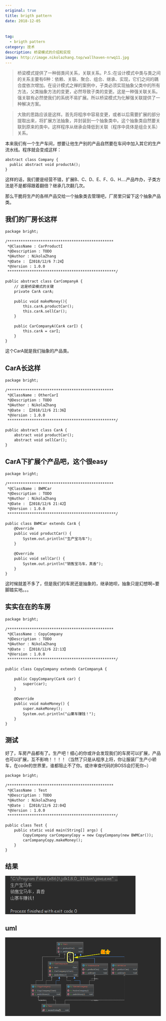```yaml
---
original: true
title: brigth pattern
date: 2018-12-05


tag:
  - brigth pattern
category: 技术
description: 桥梁模式的介绍和实现
image: http://image.nikolazhang.top/wallhaven-nrwq11.jpg
---
```


> 桥梁模式提供了一种弱类间关系，关联关系。P.S.:在设计模式中类与类之间的关系主要有6种：依赖、关联、聚合、组合、继承、实现，它们之间的耦合度依次增加。在设计模式之禅的案例中，子类必须实现抽象父类中的所有方法，父类抽象方法的变更，必然导致子类的变更。这是一种强关联关系。强关联有必然使我们的系统不易扩展。所以桥梁模式为化解强关联提供了一种解决方案。

<!--more-->

> 大致的思路应该是这样。首先将程序中容易变更，或者以后需要扩展的部分提取出来，将扩展方法抽象，并封装到一个抽象类中。这个抽象类自然要关联到原来的类中。这样程序从继承会降低到关联（程序中具体是组合关系）关系。

本来我们有一个生产车间，想要让他生产别的产品自然要在车间中加入其它的生产流水线。程序就会变成这样：
```
abstract class Company {
  public abstract void productA();
}
```
这样的话，我们要是经营不错，扩展B、C、D、E、F、G、H....产品咋办，子类方法是不是都得跟着翻倍？继承几次翻几次。

那么干脆将生产的各样产品交给一个抽象类去管理吧，厂房里只留下这个抽象产品类。
## 我们的厂房长这样
```
package bright;

/************************************************
 *@ClassName : CarProductI
 *@Description : TODO
 *@Author : NikolaZhang
 *@Date : 【2018/12/6 7:24】
 *@Version : 1.0.0
 *************************************************/

public abstract class CarCompanyA {
    // 这是桥梁模式的关键
    private CarA carA;

    public void makeMoney(){
        this.carA.productCar();
        this.carA.sellCar();
    }

    public CarCompanyA(CarA carI) {
        this.carA = carI;
    }
}
```
这个CarA就是我们抽象的产品类。

## CarA长这样
```
package bright;

/************************************************
 *@ClassName : OtherCarI
 *@Description : TODO
 *@Author : NikolaZhang
 *@Date : 【2018/12/6 21:36】
 *@Version : 1.0.0
 *************************************************/

public abstract class CarA {
    abstract void productCar();
    abstract void sellCar();
}
```

## CarA下扩展个产品吧，这个很easy
```
package bright;

/************************************************
 *@ClassName : BWMCar
 *@Description : TODO
 *@Author : NikolaZhang
 *@Date : 【2018/12/6 21:42】
 *@Version : 1.0.0
 *************************************************/

public class BWMCar extends CarA {
    @Override
    public void productCar() {
        System.out.println("生产宝马车");
    }

    @Override
    public void sellCar() {
        System.out.println("销售宝马车，真香");
    }
}
```

这时候就差不多了，但是我们的车房还是抽象的，继承她呗，抽象只是幻想啊~要脚踏实地。。。
## 实实在在的车房
```
package bright;

/************************************************
 *@ClassName : CopyCompany
 *@Description : TODO
 *@Author : NikolaZhang
 *@Date : 【2018/12/6 22:13】
 *@Version : 1.0.0
 *************************************************/

public class CopyCompany extends CarCompanyA {

    public CopyCompany(CarA car) {
        super(car);
    }

    @Override
    public void makeMoney() {
        super.makeMoney();
        System.out.println("山寨车赚钱！");
    }
}
```

## 测试
好了，车房产品都有了。生产吧！细心的你或许会发现我们的车房可以扩展，产品也可以扩展，互不影响！！！！（当然了只是从程序上将，你让服装厂生产小轿车，在code的世界里，谁都阻止不了你。或许审查代码的BOSS会打死你~）
```
package bright;

/************************************************
 *@ClassName : Test
 *@Description : TODO
 *@Author : NikolaZhang
 *@Date : 【2018/12/6 22:04】
 *@Version : 1.0.0
 *************************************************/

public class Test {
    public static void main(String[] args) {
        CopyCompany carCompanyCopy = new CopyCompany(new BWMCar());
        carCompanyCopy.makeMoney();
    }
}
```

## 结果
![结果](/images/article/181208/result.png)

## uml
![UML](/images/article/181208/UML.png)
